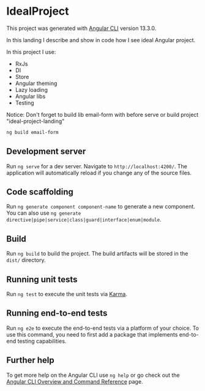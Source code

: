 # IdealProject

This project was generated with [Angular CLI](https://github.com/angular/angular-cli) version 13.3.0.

In this landing I describe and show in code how I see ideal Angular project.

In this project I use:

* RxJs
* DI
* Store
* Angular theming
* Lazy loading
* Angular libs
* Testing

Notice: Don't forget to build lib email-form with before serve or build project "ideal-project-landing"
```sh
ng build email-form
```

## Development server

Run `ng serve` for a dev server. Navigate to `http://localhost:4200/`. The application will automatically reload if you change any of the source files.

## Code scaffolding

Run `ng generate component component-name` to generate a new component. You can also use `ng generate directive|pipe|service|class|guard|interface|enum|module`.

## Build

Run `ng build` to build the project. The build artifacts will be stored in the `dist/` directory.

## Running unit tests

Run `ng test` to execute the unit tests via [Karma](https://karma-runner.github.io).

## Running end-to-end tests

Run `ng e2e` to execute the end-to-end tests via a platform of your choice. To use this command, you need to first add a package that implements end-to-end testing capabilities.

## Further help

To get more help on the Angular CLI use `ng help` or go check out the [Angular CLI Overview and Command Reference](https://angular.io/cli) page.
